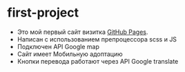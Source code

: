 # first-project
- Это мой первый сайт визитка [GitHub Pages](https://vlvl245.github.io/first-project/).
- Написан с использованием препроцессора scss и JS
- Подключен API Google map
- Сайт имеет Мобильную адоптацию
- Кнопки перевода работают через API Google translate
